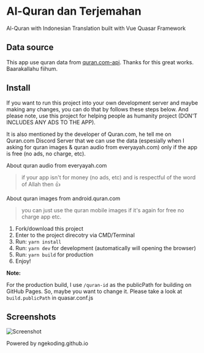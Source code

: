 # Al-Quran dan Terjemahan

Al-Quran with Indonesian Translation built with Vue Quasar Framework

## Data source

This app use quran data from [quran.com-api](https://github.com/quran/quran.com-api). Thanks for this great works. Baarakallahu fiihum.

## Install

If you want to run this project into your own development server and maybe making any changes, you can do that by follows these steps below. And please note, use this project for helping people as humanity project (DON'T INCLUDES ANY ADS TO THE APP).

It is also mentioned by the developer of Quran.com, he tell me on Quran.com Discord Server that we can use the data (espesially when I asking for quran images & quran audio from everyayah.com) only if the app is free (no ads, no charge, etc).

About quran audio from everyayah.com

> if your app isn't for money (no ads, etc) and is respectful of the word of Allah then 👍

About quran images from android.quran.com

> you can just use the quran mobile images if it's again for free no charge app etc.

1. Fork/download this project
2. Enter to the project direcotry via CMD/Terminal
3. Run: `yarn install`
4. Run: `yarn dev` for development (automatically will opening the browser)
5. Run: `yarn build` for production
6. Enjoy!

**Note:**

For the production build, I use `/quran-id` as the publicPath for building on GitHub Pages. So, maybe you want to change it. Please take a look at `build.publicPath` in quasar.conf.js

## Screenshots

![Screenshot](./screenshots/screenshot-combined-updated.png)

Powered by ngekoding.github.io
